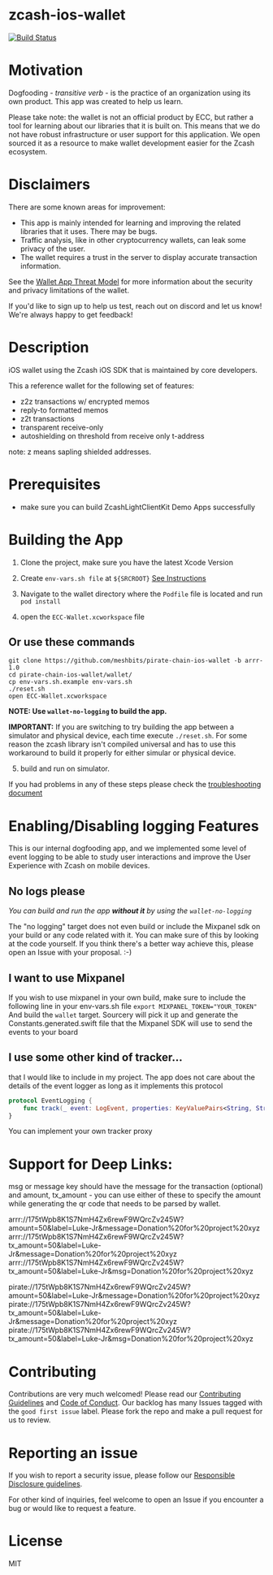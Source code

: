 # zcash-ios-wallet

[![Build Status](https://travis-ci.org/zcash/zcash-ios-wallet.svg?branch=master)](https://travis-ci.org/zcash/zcash-ios-wallet)


# Motivation
Dogfooding - _transitive verb_ - is the practice of an organization using its own product. This app was created to help us learn.

Please take note: the wallet is not an official product by ECC, but rather a tool for learning about our libraries that it is built on. This means that we do not have robust infrastructure or user support for this application. We open sourced it as a resource to make wallet development easier for the Zcash ecosystem.

# Disclaimers
There are some known areas for improvement:

- This app is mainly intended for learning and improving the related libraries that it uses. There may be bugs.
- Traffic analysis, like in other cryptocurrency wallets, can leak some privacy of the user.
- The wallet requires a trust in the server to display accurate transaction information. 

See the [Wallet App Threat Model](https://zcash.readthedocs.io/en/latest/rtd_pages/wallet_threat_model.html)
for more information about the security and privacy limitations of the wallet.

If you'd like to sign up to help us test, reach out on discord and let us know! We're always happy to get feedback!

# Description

iOS wallet using the Zcash iOS SDK that is maintained by core developers.

This a reference wallet for the following set of features:
- z2z transactions w/ encrypted memos
- reply-to formatted memos
- z2t transactions
- transparent receive-only
- autoshielding on threshold from receive only t-address

note: z means sapling shielded addresses.
# Prerequisites
* make sure you can build ZcashLightClientKit Demo Apps successfully

# Building the App
1. Clone the project, make sure you have the latest Xcode Version

2. Create `env-vars.sh file` at `${SRCROOT}` [See Instructions](https://github.com/zcash/ZcashLightClientKit#setting-env-varsh-file-to-run-locally)

3. Navigate to the wallet directory where the `Podfile` file is located and run `pod install`

4. open the `ECC-Wallet.xcworkspace` file

## Or use these commands

```shell
git clone https://github.com/meshbits/pirate-chain-ios-wallet -b arrr-1.0
cd pirate-chain-ios-wallet/wallet/
cp env-vars.sh.example env-vars.sh
./reset.sh
open ECC-Wallet.xcworkspace
```

**NOTE: Use `wallet-no-logging` to build the app.**

**IMPORTANT:** If you are switching to try building the app between a simulator and physical device, each time execute `./reset.sh`. For some reason the zcash library isn't compiled universal and has to use this workaround to build it properly for either simular or physical device.

5. build and run on simulator.

If you had problems in any of these steps please check the [troubleshooting document](/TROUBLESHOOTING.md)
# Enabling/Disabling logging Features

This is our internal dogfooding app, and we implemented some level of event logging to be able to study user interactions and improve the User Experience with Zcash on mobile devices.

## No logs please

*You can build and run the app **without it** by using the `wallet-no-logging`*

The "no logging" target does not even build or include the Mixpanel sdk on your build or any code related with it. You can make sure of this by looking at the code yourself. If you think there's a better way achieve this, please open an Issue with your proposal. :-) 

## I want to use Mixpanel

If you wish to use mixpanel in your own build, make sure to include the following line in your env-vars.sh file
`export MIXPANEL_TOKEN="YOUR_TOKEN"`
And build the `wallet` target. Sourcery will pick it up and generate the Constants.generated.swift file that the Mixpanel SDK will use to send the events to your board

## I use some other kind of tracker...
that I would like to include in my project. The app does not care about the details of the event logger as long as it implements this protocol
````Swift
protocol EventLogging {
    func track(_ event: LogEvent, properties: KeyValuePairs<String, String>)
}
````

You can implement your own tracker proxy

# Support for Deep Links:

msg or message key should have the message for the transaction (optional)
and amount, tx_amount - you can use either of these to specify the amount while generating the qr code that needs to be parsed by wallet.

arrr://175tWpb8K1S7NmH4Zx6rewF9WQrcZv245W?amount=50&label=Luke-Jr&message=Donation%20for%20project%20xyz
arrr://175tWpb8K1S7NmH4Zx6rewF9WQrcZv245W?tx_amount=50&label=Luke-Jr&message=Donation%20for%20project%20xyz
arrr://175tWpb8K1S7NmH4Zx6rewF9WQrcZv245W?tx_amount=50&label=Luke-Jr&msg=Donation%20for%20project%20xyz

pirate://175tWpb8K1S7NmH4Zx6rewF9WQrcZv245W?amount=50&label=Luke-Jr&message=Donation%20for%20project%20xyz
pirate://175tWpb8K1S7NmH4Zx6rewF9WQrcZv245W?tx_amount=50&label=Luke-Jr&message=Donation%20for%20project%20xyz
pirate://175tWpb8K1S7NmH4Zx6rewF9WQrcZv245W?tx_amount=50&label=Luke-Jr&msg=Donation%20for%20project%20xyz

# Contributing

Contributions are very much welcomed! Please read our [Contributing Guidelines](/CONTRIBUTING.md) and [Code of Conduct](/CONDUCT.md). Our backlog has many Issues tagged with the `good first issue` label. Please fork the repo and make a pull request for us to review.

# Reporting an issue

If you wish to report a security issue, please follow our [Responsible Disclosure guidelines](https://github.com/zcash/ZcashLightClientKit/blob/master/responsible_disclosure.md).

 For other kind of inquiries, feel welcome to open an Issue if you encounter a bug or would like to request a feature.

 # License

 MIT
